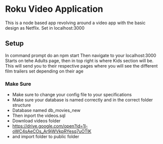 # Roku Video Application
This is a node based app revolving around a video app with the basic design as Netflix.
Set in localhost:3000
## Setup
In command prompt do an npm start
Then navigate to your localhost:3000
Starts on tehe Adults page, then in top right is where Kids section will be. This will send you to their respective pages where you will see the different film trailers set depending on their age
### Make Sure
* Make sure to change your config file to your specifications
* Make sure your database is named correctly and in the correct folder structure
* Database named db_movies_new
* Then inport the videos.sql
* Download videos folder 
* https://drive.google.com/open?id=1l-oWC4sAeCOs_Ar9jWVkpRYesq7uOTlK
* and import folder to public folder

